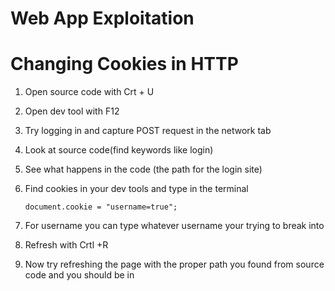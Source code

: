 # Web App Exploitation

# Changing Cookies in HTTP

1. Open source code with Crt + U
2. Open dev tool with F12
3. Try logging in and capture POST request in the network tab
4. Look at source code(find keywords like login)
5. See what happens in the code (the path for the login site)
6. Find cookies in your dev tools and type in the terminal

   ```
   document.cookie = "username=true";

   ```
7. For username you can type whatever username your trying to break into
8. Refresh with Crtl +R
9. Now try refreshing the page with the proper path you found from source code and you should be in
